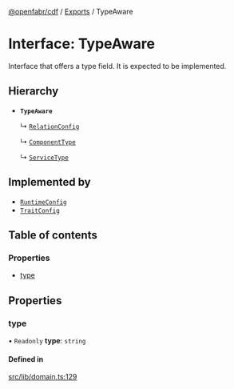 [@openfabr/cdf](../README.md) / [Exports](../modules.md) / TypeAware

# Interface: TypeAware

Interface that offers a type field.
It is expected to be implemented.

## Hierarchy

- **`TypeAware`**

  ↳ [`RelationConfig`](RelationConfig.md)

  ↳ [`ComponentType`](ComponentType.md)

  ↳ [`ServiceType`](ServiceType.md)

## Implemented by

- [`RuntimeConfig`](../classes/RuntimeConfig.md)
- [`TraitConfig`](../classes/TraitConfig.md)

## Table of contents

### Properties

- [type](TypeAware.md#type)

## Properties

### type

• `Readonly` **type**: `string`

#### Defined in

[src/lib/domain.ts:129](https://github.com/openfabr/cdf/blob/18ec52e/core/typescript/src/lib/domain.ts#L129)
